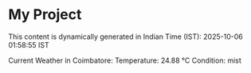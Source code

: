 # My Project

This content is dynamically generated in Indian Time (IST): 2025-10-06 01:58:55 IST


Current Weather in Coimbatore:
Temperature: 24.88 °C
Condition: mist
